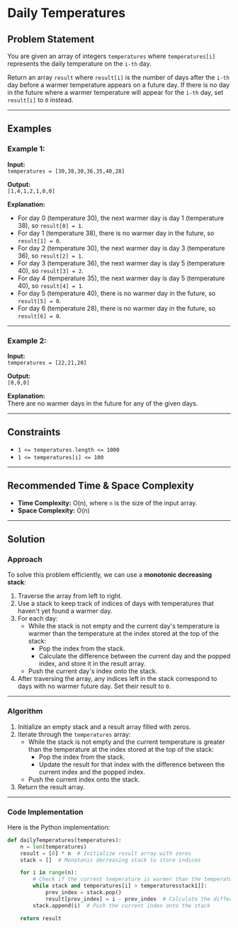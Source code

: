 # Daily Temperatures

## Problem Statement
You are given an array of integers `temperatures` where `temperatures[i]` represents the daily temperature on the `i-th` day.

Return an array `result` where `result[i]` is the number of days after the `i-th` day before a warmer temperature appears on a future day. If there is no day in the future where a warmer temperature will appear for the `i-th` day, set `result[i]` to `0` instead.

---

## Examples

### Example 1:
**Input:**  
`temperatures = [30,38,30,36,35,40,28]`  

**Output:**  
`[1,4,1,2,1,0,0]`  

**Explanation:**  
- For day 0 (temperature 30), the next warmer day is day 1 (temperature 38), so `result[0] = 1`.
- For day 1 (temperature 38), there is no warmer day in the future, so `result[1] = 0`.
- For day 2 (temperature 30), the next warmer day is day 3 (temperature 36), so `result[2] = 1`.
- For day 3 (temperature 36), the next warmer day is day 5 (temperature 40), so `result[3] = 2`.
- For day 4 (temperature 35), the next warmer day is day 5 (temperature 40), so `result[4] = 1`.
- For day 5 (temperature 40), there is no warmer day in the future, so `result[5] = 0`.
- For day 6 (temperature 28), there is no warmer day in the future, so `result[6] = 0`.

---

### Example 2:
**Input:**  
`temperatures = [22,21,20]`  

**Output:**  
`[0,0,0]`  

**Explanation:**  
There are no warmer days in the future for any of the given days.

---

## Constraints
- `1 <= temperatures.length <= 1000`
- `1 <= temperatures[i] <= 100`

---

## Recommended Time & Space Complexity
- **Time Complexity:** O(n), where `n` is the size of the input array.
- **Space Complexity:** O(n)

---

## Solution

### Approach
To solve this problem efficiently, we can use a **monotonic decreasing stack**:
1. Traverse the array from left to right.
2. Use a stack to keep track of indices of days with temperatures that haven't yet found a warmer day.
3. For each day:
   - While the stack is not empty and the current day's temperature is warmer than the temperature at the index stored at the top of the stack:
     - Pop the index from the stack.
     - Calculate the difference between the current day and the popped index, and store it in the result array.
   - Push the current day's index onto the stack.
4. After traversing the array, any indices left in the stack correspond to days with no warmer future day. Set their result to `0`.

---

### Algorithm
1. Initialize an empty stack and a result array filled with zeros.
2. Iterate through the `temperatures` array:
   - While the stack is not empty and the current temperature is greater than the temperature at the index stored at the top of the stack:
     - Pop the index from the stack.
     - Update the result for that index with the difference between the current index and the popped index.
   - Push the current index onto the stack.
3. Return the result array.

---

### Code Implementation
Here is the Python implementation:

```python
def dailyTemperatures(temperatures):
    n = len(temperatures)
    result = [0] * n  # Initialize result array with zeros
    stack = []  # Monotonic decreasing stack to store indices

    for i in range(n):
        # Check if the current temperature is warmer than the temperature at the top of the stack
        while stack and temperatures[i] > temperaturesstack1]]:
            prev_index = stack.pop()
            result[prev_index] = i - prev_index  # Calculate the difference in days
        stack.append(i)  # Push the current index onto the stack

    return result
